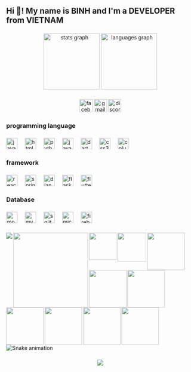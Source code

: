<h2 align="left">Hi 👋! My name is BINH  and I'm a DEVELOPER from VIETNAM</h2>

###

<div align="center">
  <img src="https://github-readme-stats.vercel.app/api?username=bbinh1607&hide_title=false&hide_rank=false&show_icons=true&include_all_commits=true&count_private=true&disable_animations=false&theme=dracula&locale=en&hide_border=false" height="150" alt="stats graph"  />
  <img src="https://github-readme-stats.vercel.app/api/top-langs?username=bbinh1607&locale=en&hide_title=false&layout=compact&card_width=320&langs_count=5&theme=dracula&hide_border=false" height="150" alt="languages graph"  />
</div>

###

<div align="center">
  <img src="https://img.shields.io/static/v1?message=Facebook&logo=facebook&label=&color=1877F2&logoColor=white&labelColor=&style=for-the-badge" height="35" alt="facebook logo"  />
  <img src="https://img.shields.io/static/v1?message=Gmail&logo=gmail&label=&color=D14836&logoColor=white&labelColor=&style=for-the-badge" height="35" alt="gmail logo"  />
  <img src="https://img.shields.io/static/v1?message=Discord&logo=discord&label=&color=7289DA&logoColor=white&labelColor=&style=for-the-badge" height="35" alt="discord logo"  />
</div>

###

<h3 align="left">programming language</h3>

###

<div align="left">
  <img src="https://cdn.jsdelivr.net/gh/devicons/devicon/icons/javascript/javascript-original.svg" height="30" alt="javascript logo"  />
  <img width="12" />
  <img src="https://cdn.jsdelivr.net/gh/devicons/devicon/icons/html5/html5-original.svg" height="30" alt="html5 logo"  />
  <img width="12" />
  <img src="https://cdn.jsdelivr.net/gh/devicons/devicon/icons/python/python-original.svg" height="30" alt="python logo"  />
  <img width="12" />
  <img src="https://cdn.jsdelivr.net/gh/devicons/devicon/icons/java/java-original.svg" height="30" alt="java logo"  />
  <img width="12" />
  <img src="https://cdn.jsdelivr.net/gh/devicons/devicon/icons/dart/dart-original.svg" height="30" alt="dart logo"  />
  <img width="12" />
  <img src="https://cdn.jsdelivr.net/gh/devicons/devicon/icons/css3/css3-original.svg" height="30" alt="css3 logo"  />
  <img width="12" />
  <img src="https://cdn.jsdelivr.net/gh/devicons/devicon/icons/cplusplus/cplusplus-original.svg" height="30" alt="cplusplus logo"  />
</div>

###

<h3 align="left">framework</h3>

###

<div align="left">
  <img src="https://cdn.jsdelivr.net/gh/devicons/devicon/icons/react/react-original.svg" height="30" alt="react logo"  />
  <img width="12" />
  <img src="https://cdn.jsdelivr.net/gh/devicons/devicon/icons/spring/spring-original.svg" height="30" alt="spring logo"  />
  <img width="12" />
  <img src="https://cdn.jsdelivr.net/gh/devicons/devicon/icons/django/django-plain.svg" height="30" alt="django logo"  />
  <img width="12" />
  <img src="https://cdn.jsdelivr.net/gh/devicons/devicon/icons/flask/flask-original.svg" height="30" alt="flask logo"  />
  <img width="12" />
  <img src="https://cdn.jsdelivr.net/gh/devicons/devicon/icons/flutter/flutter-original.svg" height="30" alt="flutter logo"  />
</div>

###

<h3 align="left">Database</h3>

###

<div align="left">
  <img src="https://cdn.jsdelivr.net/gh/devicons/devicon/icons/mongodb/mongodb-original.svg" height="30" alt="mongodb logo"  />
  <img width="12" />
  <img src="https://cdn.jsdelivr.net/gh/devicons/devicon/icons/mysql/mysql-original.svg" height="30" alt="mysql logo"  />
  <img width="12" />
  <img src="https://cdn.jsdelivr.net/gh/devicons/devicon/icons/sqlite/sqlite-original.svg" height="30" alt="sqlite logo"  />
  <img width="12" />
  <img src="https://cdn.jsdelivr.net/gh/devicons/devicon/icons/microsoftsqlserver/microsoftsqlserver-plain.svg" height="30" alt="microsoftsqlserver logo"  />
  <img width="12" />
  <img src="https://cdn.jsdelivr.net/gh/devicons/devicon/icons/firebase/firebase-plain.svg" height="30" alt="firebase logo"  />
</div>

###

<img align="left" height="" src="https://i.pinimg.com/originals/94/ea/c8/94eac835763ea2c2b63c069cedbed22f.gif"  />

###

<img align="left" height="200" src="https://i.pinimg.com/originals/98/20/e0/9820e0804785c1a4401cd5afaf485906.gif"  />

###

<img align="left" height="73" src="https://i.pinimg.com/originals/ae/a7/2c/aea72c4777a405dde87b7741b8a8552a.gif"  />

###

<img align="left" height="77" src="https://i.pinimg.com/originals/25/9c/86/259c864a71a80f08b71064965774d6dd.gif"  />

###

<img align="left" height="100" src="https://i.pinimg.com/originals/5f/03/7c/5f037c5eee5735c790efd50bdd99c258.gif"  />

###

<img align="left" height="100" src="https://i.pinimg.com/originals/bf/90/c7/bf90c7a3bd5ac351c261161a5c20dfc6.gif"  />

###

<img align="left" height="100" src="https://i.pinimg.com/originals/33/d8/23/33d823cbde2b0178a512825337fac3e4.gif"  />

###

<img align="left" height="100" src="https://i.pinimg.com/originals/80/ea/99/80ea990ec91d783080debd6d4a3706dd.gif"  />

###

<img align="left" height="100" src="https://i.pinimg.com/originals/2d/8c/62/2d8c622b6cd1f3f3772fbcddff0729ef.gif"  />

###

<img align="left" height="100" src="https://i.pinimg.com/originals/aa/e7/b8/aae7b8823be8189eda37c54066178272.gif"  />

###

<img align="left" height="100" src="https://i.pinimg.com/originals/d6/26/47/d626471f25d4950398a6dd1906e6db94.gif"  />

###

<br clear="both">

<img src="https://raw.githubusercontent.com/bbinh1607/bbinh1607/output/snake.svg" alt="Snake animation" />

###

<div align="center">
  <img src="https://profile-counter.glitch.me/bbinh1607/count.svg?"  />
</div>

###
